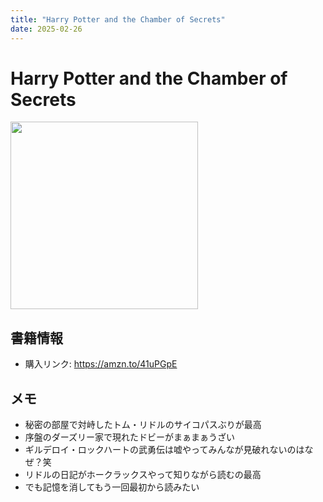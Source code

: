 ```yaml
---
title: "Harry Potter and the Chamber of Secrets"
date: 2025-02-26
---
```

# Harry Potter and the Chamber of Secrets
[<img src="https://m.media-amazon.com/images/I/81Wbfijio4L._SL1500_.jpg" width="300">](https://amzn.to/41uPGpE)
## 書籍情報
- 購入リンク: <https://amzn.to/41uPGpE>
## メモ
- 秘密の部屋で対峙したトム・リドルのサイコパスぶりが最高
- 序盤のダーズリー家で現れたドビーがまぁまぁうざい
- ギルデロイ・ロックハートの武勇伝は嘘やってみんなが見破れないのはなぜ？笑
- リドルの日記がホークラックスやって知りながら読むの最高
- でも記憶を消してもう一回最初から読みたい 
